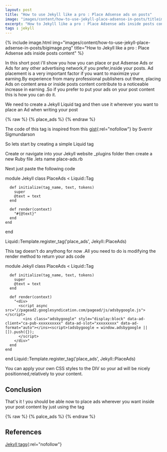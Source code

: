 ```yaml
---
layout: post
title: "How to use Jekyll like a pro : Place Adsense ads on posts"
image: "images/content/how-to-use-jekyll-place-adsense-in-posts/titleimage.png"
excerpt: "How to Jekyll like a pro : Place Adsense ads inside posts content"
tags : jekyll 
---
```

{% include image.html
       img="images/content/how-to-use-jekyll-place-adsense-in-posts/bigimage.png"
       title="How to Jekyll like a pro : Place Adsense ads inside posts content"
%}

In this short post i'll show you how you can place or put Adsense Ads or Ads for any other advertising network,if you prefer,inside your posts.
Ad placement is a very important factor if you want to maximize your earning.By experience from many professional publishers out there, placing Ads on content area or inside posts content contribute to a noticeable increase in earning .So if you prefer to put your ads on your post content this is how you can do it.

We need to create a Jekyll Liquid tag and then use it wherever you want to place an Ad when writing your post 

{% raw %}
  {% place_ads %}
{% endraw %}


The code of this tag is inspired from this [gist](https://gist.github.com/sverrirs/633190aa06ea7d7e7f3a){:rel="nofollow"} by Sverrir Sigmundarson

So lets start by creating a simple Liquid tag 

Create or navigate into your Jekyll website _plugins folder then create a new Ruby file .lets name place-ads.rb

Next just paste the following code 

  module Jekyll
    class PlaceAds < Liquid::Tag

      def initialize(tag_name, text, tokens)
        super
        @text = text
      end

      def render(context)
        "#{@text}"
      end
    end
  end

  Liquid::Template.register_tag('place_ads', Jekyll::PlaceAds)

This tag doesn't do anythong for now .All you need to do is modifying the render method to return your ads code 

  module Jekyll
    class PlaceAds < Liquid::Tag

      def initialize(tag_name, text, tokens)
        super
        @text = text
      end

      def render(context)
        "<div>
          <script async src="//pagead2.googlesyndication.com/pagead/js/adsbygoogle.js"></script>
            <ins class="adsbygoogle" style="display:block" data-ad-client="ca-pub-xxxxxxxxxx" data-ad-slot="xxxxxxxxx" data-ad-format="auto"></ins><script>(adsbygoogle = window.adsbygoogle || []).push({});
          </script>
        </div>"
      end
    end
  end
  Liquid::Template.register_tag('place_ads', Jekyll::PlaceAds)

You can apply your own CSS styles to the DIV so your ad will be nicely positionned,relatively to your content. 

Conclusion
------------

That's it ! you should be able now to place ads wherever you want inside your post content by just using the tag 

{% raw %}
  {% palce_ads %}
{% endraw %}


References
--------------

[Jekyll tags](https://jekyllrb.com/docs/plugins/#tags){:rel="nofollow"} 